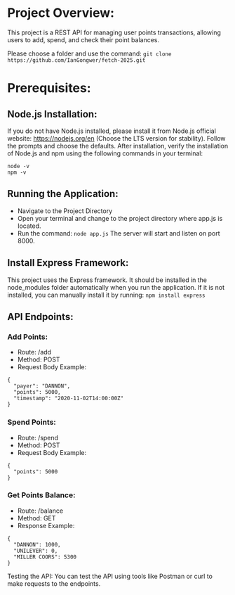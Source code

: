 # Project Overview:
This project is a REST API for managing user points transactions, allowing users to add, spend, and check their point balances.

Please choose a folder and use the command: ```git clone https://github.com/IanGongwer/fetch-2025.git```
# Prerequisites:
## Node.js Installation:
If you do not have Node.js installed, please install it from Node.js official website: https://nodejs.org/en (Choose the LTS version for stability). Follow the prompts and choose the defaults.
After installation, verify the installation of Node.js and npm using the following commands in your terminal:
```
node -v
npm -v
```

## Running the Application:
- Navigate to the Project Directory
- Open your terminal and change to the project directory where app.js is located.
- Run the command: ```node app.js```
The server will start and listen on port 8000.

## Install Express Framework:
This project uses the Express framework. It should be installed in the node_modules folder automatically when you run the application. If it is not installed, you can manually install it by running:
```npm install express```

## API Endpoints:
### Add Points:
- Route: /add
- Method: POST
- Request Body Example:
```
{
  "payer": "DANNON",
  "points": 5000,
  "timestamp": "2020-11-02T14:00:00Z"
}
```

### Spend Points:
- Route: /spend
- Method: POST
- Request Body Example:
```
{
  "points": 5000
}
```

### Get Points Balance:
- Route: /balance
- Method: GET
- Response Example:
```
{
  "DANNON": 1000,
  "UNILEVER": 0,
  "MILLER COORS": 5300
}
```

Testing the API: You can test the API using tools like Postman or curl to make requests to the endpoints.
